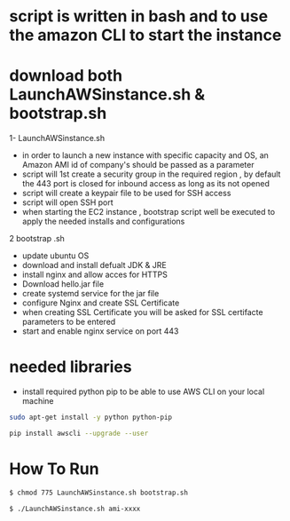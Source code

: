 # script is written in bash and to use the amazon CLI to start the instance

# download both LaunchAWSinstance.sh & bootstrap.sh

1- LaunchAWSinstance.sh

- in order to launch a new instance with specific capacity and OS, an Amazon AMI id of company's should be passed as a parameter 
- script will 1st create a security group in the required region , by default the 443 port is closed for inbound access as long as its not opened
- script will create a keypair file to be used for SSH access
- script will open SSH port 
- when starting the EC2 instance , bootstrap script well be executed to apply the needed installs and configurations

2 bootstrap .sh 

- update ubuntu OS
- download and install defualt JDK & JRE
- install nginx and allow acces for HTTPS
- Download hello.jar file
- create systemd service for the jar file
- configure Nginx and create SSL Certificate
- when creating SSL Certificate you will be asked for SSL certifacte parameters to be entered
- start and enable nginx service on port 443  



# needed libraries

- install required python pip to be able to use AWS CLI on your local machine

```bash
sudo apt-get install -y python python-pip

pip install awscli --upgrade --user
```

# How To Run

```bash
$ chmod 775 LaunchAWSinstance.sh bootstrap.sh 

$ ./LaunchAWSinstance.sh ami-xxxx
```
